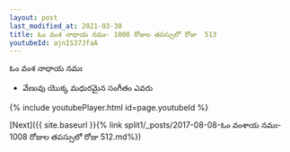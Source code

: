 ```yaml
---
layout: post
last_modified_at: 2021-03-30
title: ఓం వంశ నాధాయ నమః- 1008 రోజుల తపస్సులో రోజు  513
youtubeId: ajnIS37JfaA
---
```

 
 
 ఓం వంశ నాధాయ నమః  
 
 -  వేణువు యొక్క మధురమైన సంగీతం ఎవరు 
 
  
 
  
 
 
 
 
 
 


{% include youtubePlayer.html id=page.youtubeId %}
 
[Next]({{ site.baseurl }}{% link  split1/_posts/2017-08-08-ఓం వంశాయ నమః- 1008 రోజుల తపస్సులో రోజు  512.md%})
 
